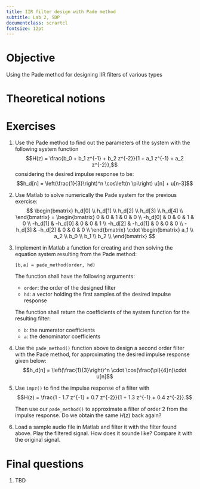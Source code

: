 ```yaml
---
title: IIR filter design with Pade method
subtitle: Lab 2, SDP
documentclass: scrartcl
fontsize: 12pt
---
```


# Objective

Using the Pade method for designing IIR filters of various types

# Theoretical notions


# Exercises

1. Use the Pade method to find out the parameters of the system with the following system function
$$H(z) = \frac{b_0 + b_1 z^{-1} + b_2 z^{-2}}{1 + a_1 z^{-1} + a_2 z^{-2}},$$
    considering the desired impulse response to be: 
$$h_d[n] = \left(\frac{1}{3}\right)^n \cos\left(n \pi\right) u[n] + u[n-3]$$

1. Use Matlab to solve numerically the Pade system for the previous exercise:
$$
\begin{bmatrix} h_d[0] \\ h_d[1] \\ h_d[2] \\ h_d[3] \\ h_d[4] \\ \end{bmatrix}
= 
\begin{bmatrix} 
0 & 0 & 1 & 0 & 0 \\ 
-h_d[0] & 0 & 0 & 1 & 0 \\ 
-h_d[1] & -h_d[0] & 0 & 0 & 1 \\ 
-h_d[2] & -h_d[1] & 0 & 0 & 0 \\ 
-h_d[3] & -h_d[2] & 0 & 0 & 0 \\ 
\end{bmatrix}
\cdot
\begin{bmatrix} a_1 \\ a_2 \\ b_0 \\ b_1 \\ b_2 \\ \end{bmatrix}
$$ 

1. Implement in Matlab a function for creating and then solving the equation system
resulting from the Pade method:

    ```[b,a] = pade_method(order, hd)```

    The function shall have the following arguments:
	* `order`: the order of the designed filter
	* `hd`: a vector holding the first samples of the desired impulse response
	
	The function shall return the coefficients of the system function for the resulting filter:
	* `b`: the numerator coefficients
	* `a`: the denominator coefficients

2. Use the `pade_method()` function above to design a second order filter with the Pade method, for
approximating the desired impulse response given below:
$$h_d[n] = \left(\frac{1}{3}\right)^n \cdot \cos(\frac{\pi}{4}n)\cdot u[n]$$

3. Use `impz()` to find the impulse response of a filter with 
$$H(z) = \frac{1 - 1.7 z^{-1} + 0.7 z^{-2}}{1 + 1.3 z^{-1} + 0.4 z^{-2}}.$$

    Then use our `pade_method()` to approximate a filter of order 2 from the impulse response.
Do we obtain the same $H(z)$ back again?

3. Load a sample audio file in Matlab and filter it with the filter found above.
Play the filtered signal. How does it sounde like? Compare it with the original signal.

# Final questions

1. TBD
